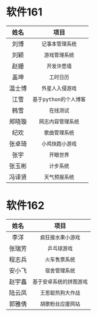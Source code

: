 软件161
=====
| 姓名 | 项目 |
| :-----: | :-----: |
| 刘博 |  `记事本管理系统`  |
| 刘颖 |  `游戏管理系统` |
| 赵姗 |  `开发许愿墙` |
| 盖坤 | `工时日历` |
| 温士博 |  `外星人入侵游戏` |
| 江雪 | `基于python的个人博客` |
| 韩雪 | `在线测试` |
| 郑晓璇 |  `网志内容管理系统` |
| 纪欢 |  `歌曲管理系统` |
| 张卓琦 |  `小鸡快跑小游戏` |
| 张宇 |  `开眼世界` |
| 张玉彬 |  `计步系统` |
| 冯译贤 | `天气预报系统` |



软件162
=====
| 姓名 | 项目 |
| :-----: | :-----: |
| 李洋 |  `疯狂接水果小游戏` |
| 张瑞芳 |  `乒乓球游戏` |
| 程志兵 |  `火车售票系统` |
| 安小飞 |  `宿舍管理系统` |
| 赵宇鑫 |  `基于安卓系统的拼图游戏` |
| 陆云凤 |  `王思聪热狗大作战` |
| 郭雅倩 |  `胡歌粉丝应援网站` |

